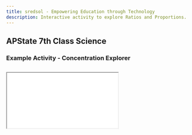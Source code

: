 ```yaml
---
title: sredsol - Empowering Education through Technology
description: Interactive activity to explore Ratios and Proportions.
---
```


## APState 7th Class Science

### Example Activity - Concentration Explorer

<div style="margin-top:2em; margin-bottom:2em;">
  <iframe
    id="ratio-proportion-iframe"
    src="/examples/7sci5a3.html"
  ></iframe>
</div>

